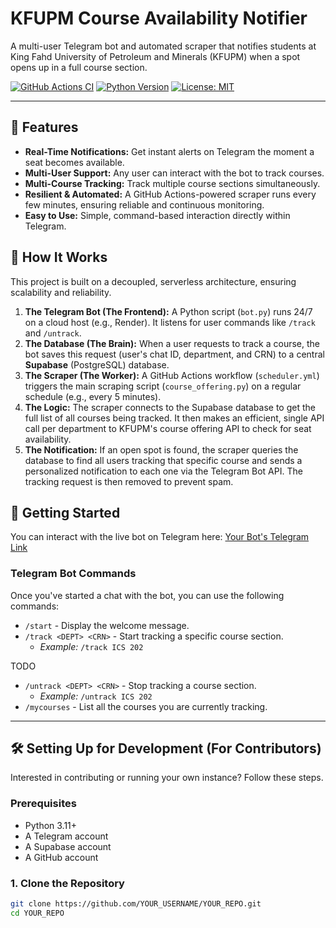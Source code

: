 # KFUPM Course Availability Notifier


A multi-user Telegram bot and automated scraper that notifies students at King Fahd University of Petroleum and Minerals (KFUPM) when a spot opens up in a full course section.

[![GitHub Actions CI](https://github.com/YOUR_USERNAME/YOUR_REPO/actions/workflows/scheduler.yml/badge.svg)](https://github.com/YOUR_USERNAME/YOUR_REPO/actions/workflows/scheduler.yml)
[![Python Version](https://img.shields.io/badge/python-3.11+-blue.svg)](https://www.python.org/downloads/)
[![License: MIT](https://img.shields.io/badge/License-MIT-yellow.svg)](https://opensource.org/licenses/MIT)

---

## 🌟 Features

- **Real-Time Notifications:** Get instant alerts on Telegram the moment a seat becomes available.
- **Multi-User Support:** Any user can interact with the bot to track courses.
- **Multi-Course Tracking:** Track multiple course sections simultaneously.
- **Resilient & Automated:** A GitHub Actions-powered scraper runs every few minutes, ensuring reliable and continuous monitoring.
- **Easy to Use:** Simple, command-based interaction directly within Telegram.

## 🤖 How It Works

This project is built on a decoupled, serverless architecture, ensuring scalability and reliability.

1.  **The Telegram Bot (The Frontend):** A Python script (`bot.py`) runs 24/7 on a cloud host (e.g., Render). It listens for user commands like `/track` and `/untrack`.
2.  **The Database (The Brain):** When a user requests to track a course, the bot saves this request (user's chat ID, department, and CRN) to a central **Supabase** (PostgreSQL) database.
3.  **The Scraper (The Worker):** A GitHub Actions workflow (`scheduler.yml`) triggers the main scraping script (`course_offering.py`) on a regular schedule (e.g., every 5 minutes).
4.  **The Logic:** The scraper connects to the Supabase database to get the full list of all courses being tracked. It then makes an efficient, single API call per department to KFUPM's course offering API to check for seat availability.
5.  **The Notification:** If an open spot is found, the scraper queries the database to find all users tracking that specific course and sends a personalized notification to each one via the Telegram Bot API. The tracking request is then removed to prevent spam.


## 🚀 Getting Started

You can interact with the live bot on Telegram here: [Your Bot's Telegram Link](https://t.me/qvcCourseTrackerBot)

### Telegram Bot Commands

Once you've started a chat with the bot, you can use the following commands:

-   `/start` - Display the welcome message.
-   `/track <DEPT> <CRN>` - Start tracking a specific course section.
    -   *Example:* `/track ICS 202`
 
TODO
-   `/untrack <DEPT> <CRN>` - Stop tracking a course section.
    -   *Example:* `/untrack ICS 202`
-   `/mycourses` - List all the courses you are currently tracking.

---

## 🛠️ Setting Up for Development (For Contributors)

Interested in contributing or running your own instance? Follow these steps.

### Prerequisites

-   Python 3.11+
-   A Telegram account
-   A Supabase account
-   A GitHub account

### 1. Clone the Repository

```bash
git clone https://github.com/YOUR_USERNAME/YOUR_REPO.git
cd YOUR_REPO
